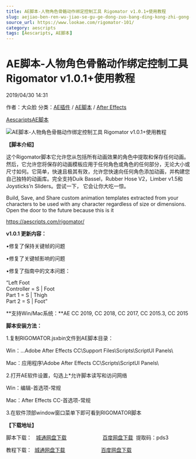 ```yaml
---
title: AE脚本-人物角色骨骼动作绑定控制工具 Rigomator v1.0.1+使用教程
slug: aejiao-ben-ren-wu-jiao-se-gu-ge-dong-zuo-bang-ding-kong-zhi-gong-ju-rigomator-v1-0-1-shi-yong-jiao-cheng
source_url: https://www.lookae.com/rigomator-101/
category: aescripts
tags: [Aescaripts, AE脚本]
---
```

# AE脚本-人物角色骨骼动作绑定控制工具 Rigomator v1.0.1+使用教程

2019/04/30 14:31

作者：大众脸
分类：[AE插件](https://www.lookae.com/after-effects/aechajian/) / [AE脚本](https://www.lookae.com/after-effects/aescripts/) / [After Effects](https://www.lookae.com/after-effects/)

[Aescaripts](https://www.lookae.com/tag/aescaripts/)[AE脚本](https://www.lookae.com/tag/ae%e8%84%9a%e6%9c%ac/)

![AE脚本-人物角色骨骼动作绑定控制工具 Rigomator v1.0.1+使用教程](https://www.lookae.com/wp-content/uploads/2019/01/Rigomator-.jpg "AE脚本-人物角色骨骼动作绑定控制工具 Rigomator v1.0.1+使用教程-LookAE.com")

**【脚本介绍】**

这个Rigomator脚本它允许您从包括所有动画效果的角色中提取和保存任何动画。然后，它允许您将保存的动画模板应用于任何角色或角色的任何部分，无论大小或尺寸如何。它简单，快速且极其有效，允许您快速向任何角色添加动画，并构建您自己独特的动画库。完全支持Duik Bassel，Rubber Hose V2，Limber v1.5和Joysticks’n Sliders。尝试一下， 它会让你大吃一惊。

Build, Save, and Share custom animation templates extracted from your characters to be used with any character regardless of size or dimensions. Open the door to the future because this is it

https://aescripts.com/rigomator/

**v1.0.1 更新内容：**

•修复了保持关键帧的问题

•修复了关键帧影响的问题

•修复了指南中的文本问题：

“Left Foot  
Controller = S | Foot  
Part 1 = S | Thigh  
Part 2 = S | Foot”

**支持Win/Mac系统：**AE CC 2019, CC 2018, CC 2017, CC 2015.3, CC 2015

**脚本安装方法：**

1.复制RIGOMATOR.jsxbin文件到AE脚本目录：

Win：…Adobe After Effects CC\Support Files\Scripts\ScriptUI Panels\

Mac：应用程序\Adobe After Effects CC\Scripts\ScriptUI Panels\

2.打开AE软件设置，勾选上\*允许脚本读写和访问网络

Win：编辑-首选项-常规

Mac：After Effects CC-首选项-常规

3.在软件顶部window窗口菜单下即可看到RIGOMATOR脚本

**【下载地址】**

脚本下载：   [城通网盘下载](https://lookae.ctfile.com/fs/680462-370088969)                         [百度网盘下载](https://pan.baidu.com/s/1vjNZNLk5lRwX2sLd-xAZkg)  提取码：pds3

教程下载：  [城通网盘下载](https://lookae.ctfile.com/fs/680462-333123543)                         [百度网盘下载](https://pan.baidu.com/s/1WKAx8_rDpnCidfvqVkGNqA)
